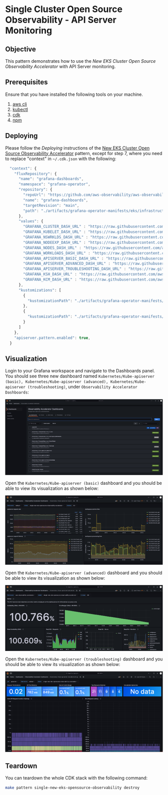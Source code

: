 # Single Cluster Open Source Observability - API Server Monitoring

## Objective

This pattern demonstrates how to use the _New EKS Cluster Open Source Observability Accelerator_ with API Server monitoring.

## Prerequisites

Ensure that you have installed the following tools on your machine.

1. [aws cli](https://docs.aws.amazon.com/cli/latest/userguide/install-cliv2.html)
2. [kubectl](https://Kubernetes.io/docs/tasks/tools/)
3. [cdk](https://docs.aws.amazon.com/cdk/v2/guide/getting_started.html#getting_started_install)
4. [npm](https://docs.npmjs.com/cli/v8/commands/npm-install)

## Deploying

Please follow the _Deploying_ instructions of the [New EKS Cluster Open Source Observability Accelerator](./single-new-eks-opensource-observability.md) pattern, except for step 7, where you need to replace "context" in `~/.cdk.json` with the following:

```typescript
  "context": {
    "fluxRepository": {
      "name": "grafana-dashboards",
      "namespace": "grafana-operator",
      "repository": {
        "repoUrl": "https://github.com/aws-observability/aws-observability-accelerator",
        "name": "grafana-dashboards",
        "targetRevision": "main",
        "path": "./artifacts/grafana-operator-manifests/eks/infrastructure"
      },
      "values": {
        "GRAFANA_CLUSTER_DASH_URL" : "https://raw.githubusercontent.com/aws-observability/aws-observability-accelerator/main/artifacts/grafana-dashboards/eks/infrastructure/cluster.json",
        "GRAFANA_KUBELET_DASH_URL" : "https://raw.githubusercontent.com/aws-observability/aws-observability-accelerator/main/artifacts/grafana-dashboards/eks/infrastructure/kubelet.json",
        "GRAFANA_NSWRKLDS_DASH_URL" : "https://raw.githubusercontent.com/aws-observability/aws-observability-accelerator/main/artifacts/grafana-dashboards/eks/infrastructure/namespace-workloads.json",
        "GRAFANA_NODEEXP_DASH_URL" : "https://raw.githubusercontent.com/aws-observability/aws-observability-accelerator/main/artifacts/grafana-dashboards/eks/infrastructure/nodeexporter-nodes.json",
        "GRAFANA_NODES_DASH_URL" : "https://raw.githubusercontent.com/aws-observability/aws-observability-accelerator/main/artifacts/grafana-dashboards/eks/infrastructure/nodes.json",
        "GRAFANA_WORKLOADS_DASH_URL" : "https://raw.githubusercontent.com/aws-observability/aws-observability-accelerator/main/artifacts/grafana-dashboards/eks/infrastructure/workloads.json",
        "GRAFANA_APISERVER_BASIC_DASH_URL" : "https://raw.githubusercontent.com/aws-observability/aws-observability-accelerator/main/artifacts/grafana-dashboards/eks/apiserver/apiserver-basic.json",
        "GRAFANA_APISERVER_ADVANCED_DASH_URL" : "https://raw.githubusercontent.com/aws-observability/aws-observability-accelerator/main/artifacts/grafana-dashboards/eks/apiserver/apiserver-advanced.json",
        "GRAFANA_APISERVER_TROUBLESHOOTING_DASH_URL" : "https://raw.githubusercontent.com/aws-observability/aws-observability-accelerator/main/artifacts/grafana-dashboards/eks/apiserver/apiserver-troubleshooting.json",
        "GRAFANA_KSH_DASH_URL" : "https://raw.githubusercontent.com/aws-observability/aws-observability-accelerator/main/artifacts/grafana-dashboards/eks/infrastructure/ksh.json",
        "GRAFANA_KCM_DASH_URL" : "https://raw.githubusercontent.com/aws-observability/aws-observability-accelerator/main/artifacts/grafana-dashboards/eks/infrastructure/kcm.json"
      },
      "kustomizations": [
        {
          "kustomizationPath": "./artifacts/grafana-operator-manifests/eks/infrastructure"
        },
        {
          "kustomizationPath": "./artifacts/grafana-operator-manifests/eks/apiserver"
        }
      ]
    },
    "apiserver.pattern.enabled": true,
  }
```

## Visualization

Login to your Grafana workspace and navigate to the Dashboards panel. You should see three new dashboard named `Kubernetes/Kube-apiserver (basic), Kubernetes/Kube-apiserver (advanced), Kubernetes/Kube-apiserver (troubleshooting)`, under `Observability Accelerator Dashboards`:

![Dashboard](../images/all-dashboards-apiserver.png)

Open the `Kubernetes/Kube-apiserver (basic)` dashboard and you should be able to view its visualization as shown below:

![NodeExporter_Dashboard](../images/apiserver-basic.png)

Open the `Kubernetes/Kube-apiserver (advanced)` dashboard and you should be able to view its visualization as shown below:

![NodeExporter_Dashboard](../images/apiserver-advanced.png)

Open the `Kubernetes/Kube-apiserver (troubleshooting)` dashboard and you should be able to view its visualization as shown below:

![NodeExporter_Dashboard](../images/apiserver-troubleshooting.png)

## Teardown

You can teardown the whole CDK stack with the following command:

```bash
make pattern single-new-eks-opensource-observability destroy
```